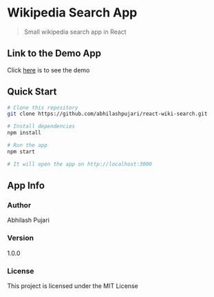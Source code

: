 # Wikipedia Search App

> Small wikipedia search app in React

## Link to the Demo App
Click [here](https://abhilashpujari.github.io/react-wiki-search/) is to see the demo

## Quick Start

```bash
# Clone this repository
git clone https://github.com/abhilashpujari/react-wiki-search.git

# Install dependencies
npm install

# Run the app
npm start

# It will open the app on http://localhost:3000
```

## App Info

### Author

Abhilash Pujari

### Version

1.0.0

### License

This project is licensed under the MIT License
